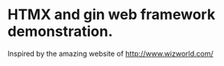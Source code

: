 # HTMX and gin web framework demonstration.

Inspired by the amazing website of http://www.wizworld.com/
